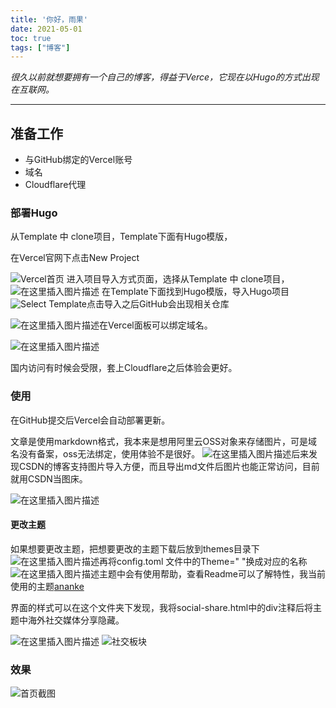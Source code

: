 ```yaml
---
title: '你好，雨果'
date: 2021-05-01
toc: true
tags: ["博客"]
---
```


_很久以前就想要拥有一个自己的博客，得益于Verce，它现在以Hugo的方式出现在互联网。_

--- 

## 准备工作
- 与GitHub绑定的Vercel账号
- 域名
- Cloudflare代理


### 部署Hugo
从Template 中 clone项目，Template下面有Hugo模版，



在Vercel官网下点击New Project


![Vercel首页](https://img-blog.csdnimg.cn/2021052409094727.png?x-oss-process=image)
进入项目导入方式页面，选择从Template 中 clone项目，
![在这里插入图片描述](https://img-blog.csdnimg.cn/20210524091318197.png?x-oss-process=image/watermark,type_ZmFuZ3poZW5naGVpdGk,shadow_10,text_aHR0cHM6Ly9ibG9nLmNzZG4ubmV0L3FxXzQ1NjYwNzQ3,size_16,color_FFFFFF,t_70)
在Template下面找到Hugo模版，导入Hugo项目
![Select Template](https://img-blog.csdnimg.cn/20210524091641532.png?x-oss-process=image)点击导入之后GitHub会出现相关仓库

![在这里插入图片描述](https://img-blog.csdnimg.cn/20210524092413764.png?x-oss-process=image)在Vercel面板可以绑定域名。

![在这里插入图片描述](https://img-blog.csdnimg.cn/20210524092802245.png?x-oss-process=image)

国内访问有时候会受限，套上Cloudflare之后体验会更好。


### 使用

在GitHub提交后Vercel会自动部署更新。

文章是使用markdown格式，我本来是想用阿里云OSS对象来存储图片，可是域名没有备案，oss无法绑定，使用体验不是很好。
![在这里插入图片描述](https://img-blog.csdnimg.cn/20210524095101949.png?x-oss-process=image)后来发现CSDN的博客支持图片导入方便，而且导出md文件后图片也能正常访问，目前就用CSDN当图床。

![在这里插入图片描述](https://img-blog.csdnimg.cn/2021052409533592.png?x-oss-process=image/watermark,type_ZmFuZ3poZW5naGVpdGk,shadow_10,text_aHR0cHM6Ly9ibG9nLmNzZG4ubmV0L3FxXzQ1NjYwNzQ3,size_16,color_FFFFFF,t_70)

#### 更改主题
如果想要更改主题，把想要更改的主题下载后放到themes目录下
![在这里插入图片描述](https://img-blog.csdnimg.cn/20210524093542184.png?x-oss-process=image)再将config.toml 文件中的Theme=" "换成对应的名称
![在这里插入图片描述](https://img-blog.csdnimg.cn/20210524093710543.png?x-oss-process=image/watermark,type_ZmFuZ3poZW5naGVpdGk,shadow_10,text_aHR0cHM6Ly9ibG9nLmNzZG4ubmV0L3FxXzQ1NjYwNzQ3,size_16,color_FFFFFF,t_70)主题中会有使用帮助，查看Readme可以了解特性，我当前使用的主题[ananke](https://github.com/theNewDynamic/gohugo-theme-ananke)


界面的样式可以在这个文件夹下发现，我将social-share.html中的div注释后将主题中海外社交媒体分享隐藏。

![在这里插入图片描述](https://img-blog.csdnimg.cn/20210524094257408.png?x-oss-process=image)
![社交板块](https://img-blog.csdnimg.cn/20210524094551599.png?x-oss-process=image)



### 效果

![首页截图](https://img-blog.csdnimg.cn/20210524090606946.png?x-oss-process=image)






